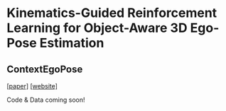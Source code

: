 # Kinematics-Guided Reinforcement Learning for Object-Aware 3D Ego-Pose Estimation
## ContextEgoPose

[[paper]](https://arxiv.org/abs/2011.04837) [[website]](https://zhengyiluo.github.io/projects/contextegopose/)


Code & Data coming soon! 

